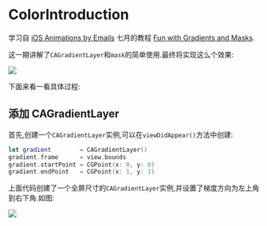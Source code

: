 # ColorIntroduction

学习自 [iOS Animations by Emails](http://www.ios-animations-by-emails.com/)
七月的教程 [Fun with Gradients and Masks](http://ios-animations-by-emails.com/posts/2015-july#tutorial).

这一期讲解了`CAGradientLayer`和`mask`的简单使用.最终将实现这么个效果:

![](https://github.com/949478479/ColorIntroduction/blob/image/final-preview.png)

下面来看一看具体过程:

## 添加 CAGradientLayer

首先,创建一个`CAGradientLayer`实例,可以在`viewDidAppear()`方法中创建:

```swift
let gradient        = CAGradientLayer()
gradient.frame      = view.bounds
gradient.startPoint = CGPoint(x: 0, y: 0)
gradient.endPoint   = CGPoint(x: 1, y: 1)
```

上面代码创建了一个全屏尺寸的`CAGradientLayer`实例,并设置了梯度方向为左上角到右下角.如图:

![](https://github.com/949478479/ColorIntroduction/blob/image/gradient.png)
